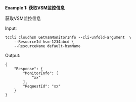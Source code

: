 **Example 1: 获取VSM监控信息**

获取VSM监控信息

Input: 

```
tccli cloudhsm GetVsmMonitorInfo --cli-unfold-argument  \
    --ResourceId hsm-1234abcd \
    --ResourceName default-hsmName
```

Output: 
```
{
    "Response": {
        "MonitorInfo": [
            "xx"
        ],
        "RequestId": "xx"
    }
}
```

